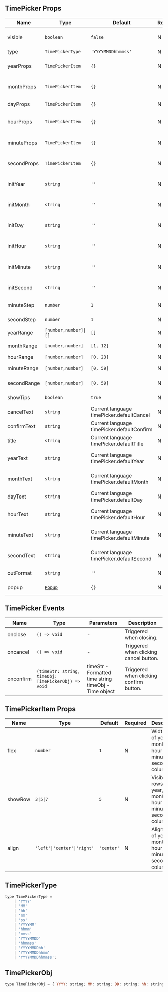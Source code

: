 ## TimePicker Props

| Name        | Type                                                        | Default                                    | Required | Description                 |
| ----------- | ----------------------------------------------------------- | ------------------------------------------ | -------- | --------------------------- |
| visible     | `boolean`                                                   | `false`                                    | N        | Whether to show the picker. |
| type        | `TimePickerType`                                            | `'YYYYMMDDhhmmss'`                         | N        | Time type.                  |
| yearProps   | `TimePickerItem`                                            | `{}`                                       | N        | Year column parameters.     |
| monthProps  | `TimePickerItem`                                            | `{}`                                       | N        | Month column parameters.    |
| dayProps    | `TimePickerItem`                                            | `{}`                                       | N        | Day column parameters.      |
| hourProps   | `TimePickerItem`                                            | `{}`                                       | N        | Hour column parameters.     |
| minuteProps | `TimePickerItem`                                            | `{}`                                       | N        | Minute column parameters.   |
| secondProps | `TimePickerItem`                                            | `{}`                                       | N        | Second column parameters.   |
| initYear    | `string`                                                    | `''`                                       | N        | Initial selected year.      |
| initMonth   | `string`                                                    | `''`                                       | N        | Initial selected month.     |
| initDay     | `string`                                                    | `''`                                       | N        | Initial selected day.       |
| initHour    | `string`                                                    | `''`                                       | N        | Initial selected hour.      |
| initMinute  | `string`                                                    | `''`                                       | N        | Initial selected minute.    |
| initSecond  | `string`                                                    | `''`                                       | N        | Initial selected second.    |
| minuteStep  | `number`                                                    | `1`                                        | N        | Minute step.                |
| secondStep  | `number`                                                    | `1`                                        | N        | Second step.                |
| yearRange   | `[number,number]\|[]`                                       | `[]`                                       | N        | Year range.                 |
| monthRange  | `[number,number]`                                           | `[1, 12]`                                  | N        | Month range.                |
| hourRange   | `[number,number]`                                           | `[0, 23]`                                  | N        | Hour range.                 |
| minuteRange | `[number,number]`                                           | `[0, 59]`                                  | N        | Minute range.               |
| secondRange | `[number,number]`                                           | `[0, 59]`                                  | N        | Second range.               |
| showTips    | `boolean`                                                   | `true`                                     | N        | Whether to show tips.       |
| cancelText  | `string`                                                    | Current language timePicker.defaultCancel  | N        | Cancel button text.         |
| confirmText | `string`                                                    | Current language timePicker.defaultConfirm | N        | Confirm button text.        |
| title       | `string`                                                    | Current language timePicker.defaultTitle   | N        | Title text.                 |
| yearText    | `string`                                                    | Current language timePicker.defaultYear    | N        | Year column tip text.       |
| monthText   | `string`                                                    | Current language timePicker.defaultMonth   | N        | Month column tip text.      |
| dayText     | `string`                                                    | Current language timePicker.defaultDay     | N        | Day column tip text.        |
| hourText    | `string`                                                    | Current language timePicker.defaultHour    | N        | Hour column tip text.       |
| minuteText  | `string`                                                    | Current language timePicker.defaultMinute  | N        | Minute column tip text.     |
| secondText  | `string`                                                    | Current language timePicker.defaultSecond  | N        | Second column tip text.     |
| outFormat   | `string`                                                    | `''`                                       | N        | Output data format.         |
| popup       | [`Popup`](https://stdf.design/components?nav=popup&tab=1) | `{}`                                       | N        | Popup parameters.           |

## TimePicker Events

| Name      | Type                                                | Parameters                                                 | Description                             |
| --------- | --------------------------------------------------- | ---------------------------------------------------------- | --------------------------------------- |
| onclose   | `() => void`                                        | -                                                          | Triggered when closing.                 |
| oncancel  | `() => void`                                        | -                                                          | Triggered when clicking cancel button.  |
| onconfirm | `(timeStr: string, timeObj: TimePickerObj) => void` | timeStr - Formatted time string<br />timeObj - Time object | Triggered when clicking confirm button. |

## TimePickerItem Props

| Name    | Type                        | Default    | Required | Description                                                     |
| ------- | --------------------------- | ---------- | -------- | --------------------------------------------------------------- |
| flex    | `number`                    | `1`        | N        | Width ratio of year, month, day, hour, minute, second columns.  |
| showRow | `3\|5\|7`                   | `5`        | N        | Visible rows of year, month, day, hour, minute, second columns. |
| align   | `'left'\|'center'\|'right'` | `'center'` | N        | Alignment of year, month, day, hour, minute, second columns.    |

## TimePickerType

```javascript
type TimePickerType =
	| 'YYYY'
	| 'MM'
	| 'hh'
	| 'mm'
	| 'ss'
	| 'YYYYMM'
	| 'hhmm'
	| 'mmss'
	| 'YYYYMMDD'
	| 'hhmmss'
	| 'YYYYMMDDhh'
	| 'YYYYMMDDhhmm'
	| 'YYYYMMDDhhmmss';
```

## TimePickerObj

```javascript
type TimePickerObj = { YYYY: string; MM: string; DD: string; hh: string; mm: string; ss: string };
```
